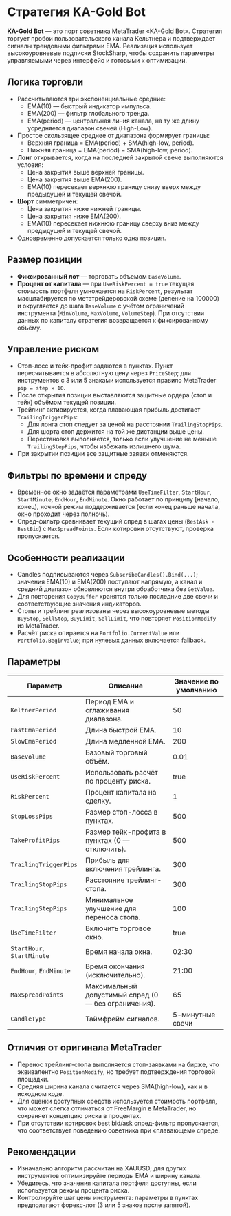 # Стратегия KA-Gold Bot

**KA-Gold Bot** — это порт советника MetaTrader «KA-Gold Bot». Стратегия торгует пробои пользовательского канала Кельтнера и подтверждает сигналы трендовыми фильтрами EMA. Реализация использует высокоуровневые подписки StockSharp, чтобы сохранить параметры управляемыми через интерфейс и готовыми к оптимизации.

## Логика торговли

- Рассчитываются три экспоненциальные средние:
  - EMA(10) — быстрый индикатор импульса.
  - EMA(200) — фильтр глобального тренда.
  - EMA(period) — центральная линия канала, на ту же длину усредняется диапазон свечей (High-Low).
- Простое скользящее среднее от диапазона формирует границы:
  - Верхняя граница = EMA(period) + SMA(high-low, period).
  - Нижняя граница = EMA(period) − SMA(high-low, period).
- **Лонг** открывается, когда на последней закрытой свече выполняются условия:
  - Цена закрытия выше верхней границы.
  - Цена закрытия выше EMA(200).
  - EMA(10) пересекает верхнюю границу снизу вверх между предыдущей и текущей свечой.
- **Шорт** симметричен:
  - Цена закрытия ниже нижней границы.
  - Цена закрытия ниже EMA(200).
  - EMA(10) пересекает нижнюю границу сверху вниз между предыдущей и текущей свечой.
- Одновременно допускается только одна позиция.

## Размер позиции

- **Фиксированный лот** — торговать объемом `BaseVolume`.
- **Процент от капитала** — при `UseRiskPercent = true` текущая стоимость портфеля умножается на `RiskPercent`, результат масштабируется по метатрейдеровской схеме (деление на 100000) и округляется до шага `BaseVolume` с учётом ограничений инструмента (`MinVolume`, `MaxVolume`, `VolumeStep`). При отсутствии данных по капиталу стратегия возвращается к фиксированному объёму.

## Управление риском

- Стоп-лосс и тейк-профит задаются в пунктах. Пункт пересчитывается в абсолютную цену через `PriceStep`; для инструментов с 3 или 5 знаками используется правило MetaTrader `pip = step × 10`.
- После открытия позиции выставляются защитные ордера (стоп и тейк) объёмом текущей позиции.
- Трейлинг активируется, когда плавающая прибыль достигает `TrailingTriggerPips`:
  - Для лонга стоп следует за ценой на расстоянии `TrailingStopPips`.
  - Для шорта стоп держится на той же дистанции выше цены.
  - Перестановка выполняется, только если улучшение не меньше `TrailingStepPips`, чтобы избежать излишнего шума.
- При закрытии позиции все защитные заявки отменяются.

## Фильтры по времени и спреду

- Временное окно задаётся параметрами `UseTimeFilter`, `StartHour`, `StartMinute`, `EndHour`, `EndMinute`. Окно работает по принципу [начало, конец), ночной режим поддерживается (если конец раньше начала, окно проходит через полночь).
- Спред-фильтр сравнивает текущий спред в шагах цены (`BestAsk - BestBid`) с `MaxSpreadPoints`. Если котировки отсутствуют, проверка пропускается.

## Особенности реализации

- Candles подписываются через `SubscribeCandles().Bind(...)`; значения EMA(10) и EMA(200) поступают напрямую, а канал и средний диапазон обновляются внутри обработчика без `GetValue`.
- Для повторения `CopyBuffer` хранятся только последние две свечи и соответствующие значения индикаторов.
- Стопы и трейлинг реализованы через высокоуровневые методы `BuyStop`, `SellStop`, `BuyLimit`, `SellLimit`, что повторяет `PositionModify` из MetaTrader.
- Расчёт риска опирается на `Portfolio.CurrentValue` или `Portfolio.BeginValue`; при нулевых данных включается fallback.

## Параметры

| Параметр | Описание | Значение по умолчанию |
|----------|----------|-----------------------|
| `KeltnerPeriod` | Период EMA и сглаживания диапазона. | 50 |
| `FastEmaPeriod` | Длина быстрой EMA. | 10 |
| `SlowEmaPeriod` | Длина медленной EMA. | 200 |
| `BaseVolume` | Базовый торговый объём. | 0.01 |
| `UseRiskPercent` | Использовать расчёт по проценту риска. | true |
| `RiskPercent` | Процент капитала на сделку. | 1 |
| `StopLossPips` | Размер стоп-лосса в пунктах. | 500 |
| `TakeProfitPips` | Размер тейк-профита в пунктах (0 — отключить). | 500 |
| `TrailingTriggerPips` | Прибыль для включения трейлинга. | 300 |
| `TrailingStopPips` | Расстояние трейлинг-стопа. | 300 |
| `TrailingStepPips` | Минимальное улучшение для переноса стопа. | 100 |
| `UseTimeFilter` | Включить торговое окно. | true |
| `StartHour`, `StartMinute` | Время начала окна. | 02:30 |
| `EndHour`, `EndMinute` | Время окончания (исключительно). | 21:00 |
| `MaxSpreadPoints` | Максимальный допустимый спред (0 — без ограничения). | 65 |
| `CandleType` | Таймфрейм сигналов. | 5-минутные свечи |

## Отличия от оригинала MetaTrader

- Перенос трейлинг-стопа выполняется стоп-заявками на бирже, что эквивалентно `PositionModify`, но требует подтверждения торговой площадки.
- Средняя ширина канала считается через SMA(high-low), как и в исходном коде.
- Для оценки доступных средств используется стоимость портфеля, что может слегка отличаться от FreeMargin в MetaTrader, но сохраняет концепцию риска в процентах.
- При отсутствии котировок best bid/ask спред-фильтр пропускается, что соответствует поведению советника при «плавающем» спреде.

## Рекомендации

- Изначально алгоритм рассчитан на XAUUSD; для других инструментов оптимизируйте периоды EMA и ширину канала.
- Убедитесь, что значения капитала портфеля доступны, если используется режим процента риска.
- Контролируйте шаг цены инструмента: параметры в пунктах предполагают форекс-лот (3 или 5 знаков после запятой).
